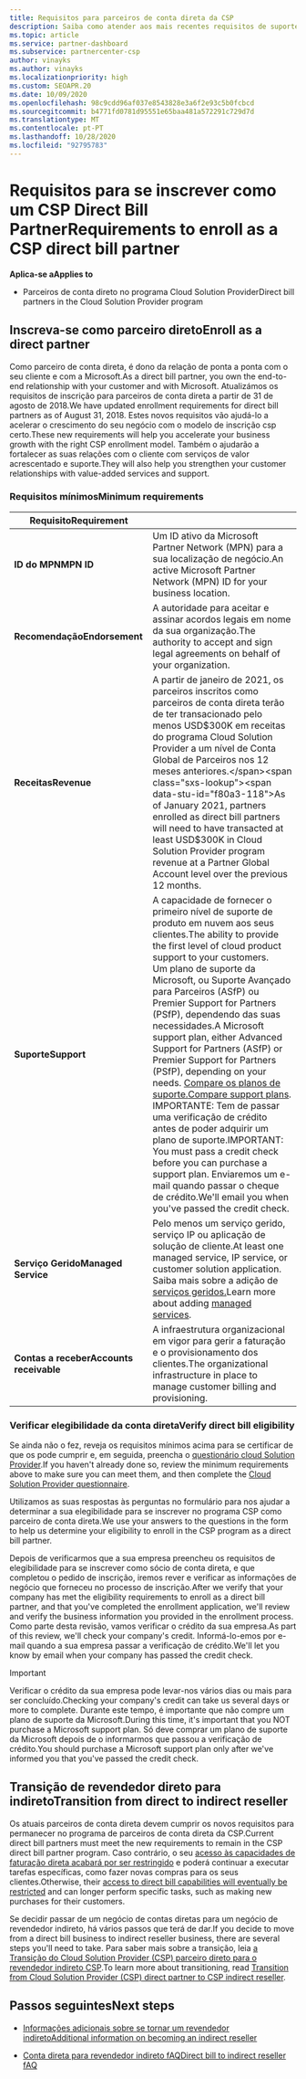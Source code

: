 ```yaml
---
title: Requisitos para parceiros de conta direta da CSP
description: Saiba como atender aos mais recentes requisitos de suporte e serviços para se tornar um parceiro de conta direta no programa Microsoft Cloud Solution Provider (CSP).
ms.topic: article
ms.service: partner-dashboard
ms.subservice: partnercenter-csp
author: vinayks
ms.author: vinayks
ms.localizationpriority: high
ms.custom: SEOAPR.20
ms.date: 10/09/2020
ms.openlocfilehash: 98c9cdd96af037e8543828e3a6f2e93c5b0fcbcd
ms.sourcegitcommit: b4771fd0781d95551e65baa481a572291c729d7d
ms.translationtype: MT
ms.contentlocale: pt-PT
ms.lasthandoff: 10/28/2020
ms.locfileid: "92795783"
---
```

# <a name="requirements-to-enroll-as-a-csp-direct-bill-partner"></a><span data-ttu-id="f80a3-103">Requisitos para se inscrever como um CSP Direct Bill Partner</span><span class="sxs-lookup"><span data-stu-id="f80a3-103">Requirements to enroll as a CSP direct bill partner</span></span>

<span data-ttu-id="f80a3-104">**Aplica-se a**</span><span class="sxs-lookup"><span data-stu-id="f80a3-104">**Applies to**</span></span>

- <span data-ttu-id="f80a3-105">Parceiros de conta direto no programa Cloud Solution Provider</span><span class="sxs-lookup"><span data-stu-id="f80a3-105">Direct bill partners in the Cloud Solution Provider program</span></span>

## <a name="enroll-as-a-direct-partner"></a><span data-ttu-id="f80a3-106">Inscreva-se como parceiro direto</span><span class="sxs-lookup"><span data-stu-id="f80a3-106">Enroll as a direct partner</span></span>

<span data-ttu-id="f80a3-107">Como parceiro de conta direta, é dono da relação de ponta a ponta com o seu cliente e com a Microsoft.</span><span class="sxs-lookup"><span data-stu-id="f80a3-107">As a direct bill partner, you own the end-to-end relationship with your customer and with Microsoft.</span></span> <span data-ttu-id="f80a3-108">Atualizámos os requisitos de inscrição para parceiros de conta direta a partir de 31 de agosto de 2018.</span><span class="sxs-lookup"><span data-stu-id="f80a3-108">We have updated enrollment requirements for direct bill partners as of August 31, 2018.</span></span> <span data-ttu-id="f80a3-109">Estes novos requisitos vão ajudá-lo a acelerar o crescimento do seu negócio com o modelo de inscrição csp certo.</span><span class="sxs-lookup"><span data-stu-id="f80a3-109">These new requirements will help you accelerate your business growth with the right CSP enrollment model.</span></span> <span data-ttu-id="f80a3-110">Também o ajudarão a fortalecer as suas relações com o cliente com serviços de valor acrescentado e suporte.</span><span class="sxs-lookup"><span data-stu-id="f80a3-110">They will also help you strengthen your customer relationships with value-added services and support.</span></span>

### <a name="minimum-requirements"></a><span data-ttu-id="f80a3-111">Requisitos mínimos</span><span class="sxs-lookup"><span data-stu-id="f80a3-111">Minimum requirements</span></span>

|<span data-ttu-id="f80a3-112">**Requisito**</span><span class="sxs-lookup"><span data-stu-id="f80a3-112">**Requirement**</span></span>|                             |
|--------------------------------|--------------------------------------------------------------|
|<span data-ttu-id="f80a3-113">**ID do MPN**</span><span class="sxs-lookup"><span data-stu-id="f80a3-113">**MPN ID**</span></span>   |<span data-ttu-id="f80a3-114">Um ID ativo da Microsoft Partner Network (MPN) para a sua localização de negócio.</span><span class="sxs-lookup"><span data-stu-id="f80a3-114">An active Microsoft Partner Network (MPN) ID for your business location.</span></span>    |
|<span data-ttu-id="f80a3-115">**Recomendação**</span><span class="sxs-lookup"><span data-stu-id="f80a3-115">**Endorsement**</span></span>   |<span data-ttu-id="f80a3-116">A autoridade para aceitar e assinar acordos legais em nome da sua organização.</span><span class="sxs-lookup"><span data-stu-id="f80a3-116">The authority to accept and sign legal agreements on behalf of your organization.</span></span>|
|<span data-ttu-id="f80a3-117">**Receitas**</span><span class="sxs-lookup"><span data-stu-id="f80a3-117">**Revenue**</span></span>|<span data-ttu-id="f80a3-118">A partir de janeiro de 2021, os parceiros inscritos como parceiros de conta direta terão de ter transacionado pelo menos USD$300K em receitas do programa Cloud Solution Provider a um nível de Conta Global de Parceiros nos 12 meses anteriores.</span><span class="sxs-lookup"><span data-stu-id="f80a3-118">As of January 2021, partners enrolled as direct bill partners will need to have transacted at least USD$300K in Cloud Solution Provider program revenue at a Partner Global Account level over the previous 12 months.</span></span>| 
|<span data-ttu-id="f80a3-119">**Suporte**</span><span class="sxs-lookup"><span data-stu-id="f80a3-119">**Support**</span></span>   |<span data-ttu-id="f80a3-120">A capacidade de fornecer o primeiro nível de suporte de produto em nuvem aos seus clientes.</span><span class="sxs-lookup"><span data-stu-id="f80a3-120">The ability to provide the first level of cloud product support to your customers.</span></span> <br/><span data-ttu-id="f80a3-121">Um plano de suporte da Microsoft, ou Suporte Avançado para Parceiros (ASfP) ou Premier Support for Partners (PSfP), dependendo das suas necessidades.</span><span class="sxs-lookup"><span data-stu-id="f80a3-121">A Microsoft support plan, either Advanced Support for Partners (ASfP) or Premier Support for Partners (PSfP), depending on your needs.</span></span> <span data-ttu-id="f80a3-122">[Compare os planos de suporte.](https://partner.microsoft.com/support/partnersupport)</span><span class="sxs-lookup"><span data-stu-id="f80a3-122">[Compare support plans](https://partner.microsoft.com/support/partnersupport).</span></span><br/> <span data-ttu-id="f80a3-123">IMPORTANTE: Tem de passar uma verificação de crédito antes de poder adquirir um plano de suporte.</span><span class="sxs-lookup"><span data-stu-id="f80a3-123">IMPORTANT: You must pass a credit check before you can purchase a support plan.</span></span> <span data-ttu-id="f80a3-124">Enviaremos um e-mail quando passar o cheque de crédito.</span><span class="sxs-lookup"><span data-stu-id="f80a3-124">We'll email you when you've passed the credit check.</span></span> |
|<span data-ttu-id="f80a3-125">**Serviço Gerido**</span><span class="sxs-lookup"><span data-stu-id="f80a3-125">**Managed Service**</span></span>   |<span data-ttu-id="f80a3-126">Pelo menos um serviço gerido, serviço IP ou aplicação de solução de cliente.</span><span class="sxs-lookup"><span data-stu-id="f80a3-126">At least one managed service, IP service, or customer solution application.</span></span> <span data-ttu-id="f80a3-127">Saiba mais sobre a adição de [serviços geridos.](https://partner.microsoft.com/business-opportunities/managed-services-provider)</span><span class="sxs-lookup"><span data-stu-id="f80a3-127">Learn more about adding [managed services](https://partner.microsoft.com/business-opportunities/managed-services-provider).</span></span>|
|<span data-ttu-id="f80a3-128">**Contas a receber**</span><span class="sxs-lookup"><span data-stu-id="f80a3-128">**Accounts receivable**</span></span> |<span data-ttu-id="f80a3-129">A infraestrutura organizacional em vigor para gerir a faturação e o provisionamento dos clientes.</span><span class="sxs-lookup"><span data-stu-id="f80a3-129">The organizational infrastructure in place to manage customer billing and provisioning.</span></span>|

### <a name="verify-direct-bill-eligibility"></a><span data-ttu-id="f80a3-130">Verificar elegibilidade da conta direta</span><span class="sxs-lookup"><span data-stu-id="f80a3-130">Verify direct bill eligibility</span></span>

<span data-ttu-id="f80a3-131">Se ainda não o fez, reveja os requisitos mínimos acima para se certificar de que os pode cumprir e, em seguida, preencha o [questionário cloud Solution Provider](https://partner.microsoft.com/cloud-solution-provider/assessment).</span><span class="sxs-lookup"><span data-stu-id="f80a3-131">If you haven't already done so, review the minimum requirements above to make sure you can meet them, and then complete the [Cloud Solution Provider questionnaire](https://partner.microsoft.com/cloud-solution-provider/assessment).</span></span>

<span data-ttu-id="f80a3-132">Utilizamos as suas respostas às perguntas no formulário para nos ajudar a determinar a sua elegibilidade para se inscrever no programa CSP como parceiro de conta direta.</span><span class="sxs-lookup"><span data-stu-id="f80a3-132">We use your answers to the questions in the form to help us determine your eligibility to enroll in the CSP program as a direct bill partner.</span></span>

<span data-ttu-id="f80a3-133">Depois de verificarmos que a sua empresa preencheu os requisitos de elegibilidade para se inscrever como sócio de conta direta, e que completou o pedido de inscrição, iremos rever e verificar as informações de negócio que forneceu no processo de inscrição.</span><span class="sxs-lookup"><span data-stu-id="f80a3-133">After we verify that your company has met the eligibility requirements to enroll as a direct bill partner, and that you've completed the enrollment application, we'll review and verify the business information you provided in the enrollment process.</span></span> <span data-ttu-id="f80a3-134">Como parte desta revisão, vamos verificar o crédito da sua empresa.</span><span class="sxs-lookup"><span data-stu-id="f80a3-134">As part of this review, we'll check your company's credit.</span></span> <span data-ttu-id="f80a3-135">Informá-lo-emos por e-mail quando a sua empresa passar a verificação de crédito.</span><span class="sxs-lookup"><span data-stu-id="f80a3-135">We'll let you know by email when your company has passed the credit check.</span></span>

>[!IMPORTANT]
><span data-ttu-id="f80a3-136">Verificar o crédito da sua empresa pode levar-nos vários dias ou mais para ser concluído.</span><span class="sxs-lookup"><span data-stu-id="f80a3-136">Checking your company's credit can take us several days or more to complete.</span></span> <span data-ttu-id="f80a3-137">Durante este tempo, é importante que não compre um plano de suporte da Microsoft.</span><span class="sxs-lookup"><span data-stu-id="f80a3-137">During this time, it's important that you NOT purchase a Microsoft support plan.</span></span> <span data-ttu-id="f80a3-138">Só deve comprar um plano de suporte da Microsoft depois de o informarmos que passou a verificação de crédito.</span><span class="sxs-lookup"><span data-stu-id="f80a3-138">You should purchase a Microsoft support plan only after we've informed you that you've passed the credit check.</span></span>

## <a name="transition-from-direct-to-indirect-reseller"></a><span data-ttu-id="f80a3-139">Transição de revendedor direto para indireto</span><span class="sxs-lookup"><span data-stu-id="f80a3-139">Transition from direct to indirect reseller</span></span>

<span data-ttu-id="f80a3-140">Os atuais parceiros de conta direta devem cumprir os novos requisitos para permanecer no programa de parceiros de conta direta da CSP.</span><span class="sxs-lookup"><span data-stu-id="f80a3-140">Current direct bill partners must meet the new requirements to remain in the CSP direct bill partner program.</span></span> <span data-ttu-id="f80a3-141">Caso contrário, o seu [acesso às capacidades de faturação direta acabará por ser restringido](restricted-direct-bill-capabilities.md) e poderá continuar a executar tarefas específicas, como fazer novas compras para os seus clientes.</span><span class="sxs-lookup"><span data-stu-id="f80a3-141">Otherwise, their [access to direct bill capabilities will eventually be restricted](restricted-direct-bill-capabilities.md) and can longer perform specific tasks, such as making new purchases for their customers.</span></span>

<span data-ttu-id="f80a3-142">Se decidir passar de um negócio de contas diretas para um negócio de revendedor indireto, há vários passos que terá de dar.</span><span class="sxs-lookup"><span data-stu-id="f80a3-142">If you decide to move from a direct bill business to indirect reseller business, there are several steps you'll need to take.</span></span> <span data-ttu-id="f80a3-143">Para saber mais sobre a transição, leia [a Transição do Cloud Solution Provider (CSP) parceiro direto para o revendedor indireto CSP](transition-direct-to-indirect.md).</span><span class="sxs-lookup"><span data-stu-id="f80a3-143">To learn more about transitioning, read [Transition from Cloud Solution Provider (CSP) direct partner to CSP indirect reseller](transition-direct-to-indirect.md).</span></span>

## <a name="next-steps"></a><span data-ttu-id="f80a3-144">Passos seguintes</span><span class="sxs-lookup"><span data-stu-id="f80a3-144">Next steps</span></span>

- [<span data-ttu-id="f80a3-145">Informações adicionais sobre se tornar um revendedor indireto</span><span class="sxs-lookup"><span data-stu-id="f80a3-145">Additional information on becoming an indirect reseller</span></span>](https://assetsprod.microsoft.com/csp-directbill-to-indirect-transition.pdf)

- [<span data-ttu-id="f80a3-146">Conta direta para revendedor indireto fAQ</span><span class="sxs-lookup"><span data-stu-id="f80a3-146">Direct bill to indirect reseller fAQ</span></span>](https://assetsprod.microsoft.com/mpn/direct-bill-partner-faq.pdf)
